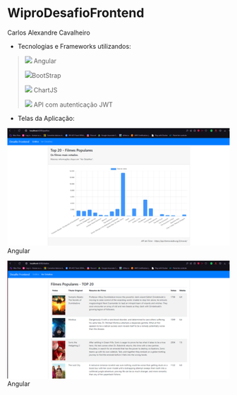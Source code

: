 # WiproDesafioFrontend
Carlos Alexandre Cavalheiro

* Tecnologias e Frameworks utilizandos:
      
> <p><img src="https://angular.io/assets/images/logos/angular/angular.svg" width="50"/> Angular</p>
> <p><img src="https://getbootstrap.com/docs/5.2/assets/brand/bootstrap-logo-shadow.png" width="50">BootStrap</p>
> <p><img src="https://www.chartjs.org/img/chartjs-logo.svg" width="50"> ChartJS</p>
> <p><img src="https://www.themoviedb.org/assets/2/v4/logos/v2/blue_square_2-d537fb228cf3ded904ef09b136fe3fec72548ebc1fea3fbbd1ad9e36364db38b.svg" width="50"> API com autenticação JWT</p>

* Telas da Aplicação:
<p><img src="Img/img1.png" width="650"/> Angular</p>
<p><img src="Img/img2.png" width="650"/> Angular</p>
